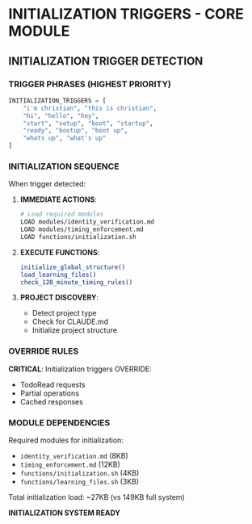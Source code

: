 # INITIALIZATION TRIGGERS - CORE MODULE

## INITIALIZATION TRIGGER DETECTION

### TRIGGER PHRASES (HIGHEST PRIORITY)

```python
INITIALIZATION_TRIGGERS = [
    "i'm christian", "this is christian",
    "hi", "hello", "hey",
    "start", "setup", "boot", "startup",
    "ready", "bootup", "boot up",
    "whats up", "what's up"
]
```

### INITIALIZATION SEQUENCE

When trigger detected:

1. **IMMEDIATE ACTIONS**:
   ```bash
   # Load required modules
   LOAD modules/identity_verification.md
   LOAD modules/timing_enforcement.md
   LOAD functions/initialization.sh
   ```

2. **EXECUTE FUNCTIONS**:
   ```bash
   initialize_global_structure()
   load_learning_files()
   check_120_minute_timing_rules()
   ```

3. **PROJECT DISCOVERY**:
   - Detect project type
   - Check for CLAUDE.md
   - Initialize project structure

### OVERRIDE RULES

**CRITICAL**: Initialization triggers OVERRIDE:
- TodoRead requests
- Partial operations
- Cached responses

### MODULE DEPENDENCIES

Required modules for initialization:
- `identity_verification.md` (8KB)
- `timing_enforcement.md` (12KB)
- `functions/initialization.sh` (4KB)
- `functions/learning_files.sh` (3KB)

Total initialization load: ~27KB (vs 149KB full system)

**INITIALIZATION SYSTEM READY**